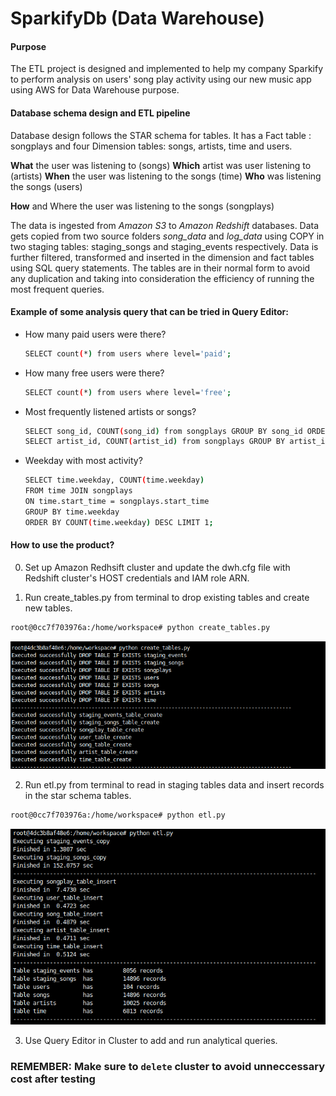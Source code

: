 # SparkifyDb (Data Warehouse)  

#### Purpose
The ETL project is designed and implemented to help my company Sparkify to perform analysis on users' song play activity using our new music app using AWS for Data Warehouse purpose.

#### Database schema design and ETL pipeline
Database design follows the STAR schema for tables. It has a Fact table : songplays and four Dimension tables: songs, artists, time and users.

**What** the user was listening to (songs)
**Which** artist was user listening to (artists)
**When** the user was listening to the songs (time)
**Who** was listening the songs (users)

**How** and Where the user was listening to the songs (songplays)


The data is ingested from _Amazon S3_ to _Amazon Redshift_ databases. Data gets copied from two source folders _song_data_ and _log_data_ using COPY in two staging tables: staging_songs and staging_events respectively. Data is further filtered, transformed and inserted in the dimension and fact tables using SQL query statements. The tables are in their normal form to avoid any duplication and taking into consideration the efficiency of running the most frequent queries.

#### Example of some analysis query that can be tried in Query Editor:
- How many paid users were there?
   ```sh
  SELECT count(*) from users where level='paid';
   ```
- How many free users were there?
   ```sh
  SELECT count(*) from users where level='free';
   ```
- Most frequently listened artists or songs?
   ```sh
  SELECT song_id, COUNT(song_id) from songplays GROUP BY song_id ORDER BY COUNT(song_id) DESC LIMIT 1;
  SELECT artist_id, COUNT(artist_id) from songplays GROUP BY artist_id ORDER BY COUNT(artist_id) DESC LIMIT 1;
   ```
- Weekday with most activity?
   ```sh
  SELECT time.weekday, COUNT(time.weekday)
  FROM time JOIN songplays
  ON time.start_time = songplays.start_time
  GROUP BY time.weekday
  ORDER BY COUNT(time.weekday) DESC LIMIT 1;
  ```

#### How to use the product?
0. Set up Amazon Redhsift cluster and update the dwh.cfg file with Redshift cluster's HOST credentials and IAM role ARN.

1. Run create_tables.py from terminal to drop existing tables and create new tables.
```sh
root@0cc7f703976a:/home/workspace# python create_tables.py
```

![image info](./data/create_tables.png)


2. Run etl.py from terminal to read in staging tables data and insert records in the star schema tables.
```sh
root@0cc7f703976a:/home/workspace# python etl.py
```

![alt text](./data/etl.png)


3. Use Query Editor in Cluster to add and run analytical queries.   
   


### REMEMBER: Make sure to `delete` cluster to avoid unneccessary cost after testing
